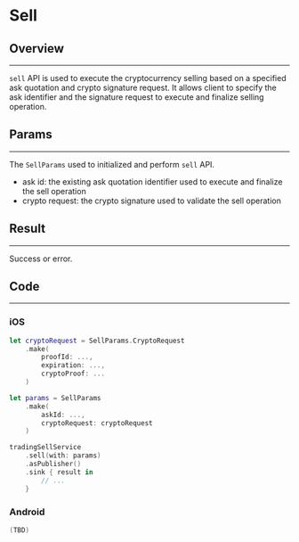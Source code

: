 # Sell

## Overview
---
`sell` API is used to execute the cryptocurrency selling based on a specified ask quotation and crypto signature request. It allows client to specify the ask identifier and the signature request to execute and finalize selling operation.

## Params
---
The `SellParams` used to initialized and perform `sell` API.

- ask id: the existing ask quotation identifier used to execute and finalize the sell operation
- crypto request: the crypto signature used to validate the sell operation

## Result
---
Success or error.

## Code
---
### iOS
```swift
let cryptoRequest = SellParams.CryptoRequest
    .make(
        proofId: ...,
        expiration: ...,
        cryptoProof: ...
    )

let params = SellParams
    .make(
        askId: ...,
        cryptoRequest: cryptoRequest
    )

tradingSellService
    .sell(with: params)
    .asPublisher()
    .sink { result in
        // ...
    }
```

### Android
```kotlin
(TBD)
```